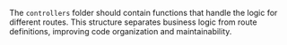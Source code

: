 The `controllers` folder should contain functions that handle the logic for different routes. This structure separates business logic from route definitions, improving code organization and maintainability.